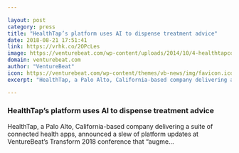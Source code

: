 ```yaml
---

layout: post
category: press
title: "HealthTap’s platform uses AI to dispense treatment advice"
date: 2018-08-21 17:51:41
link: https://vrhk.co/2OPcLes
image: https://venturebeat.com/wp-content/uploads/2014/10/4-healthtapconcierge-connectwithyourdoctor-mobile.png?fit=1600%2C900&strip=all
domain: venturebeat.com
author: "VentureBeat"
icon: https://venturebeat.com/wp-content/themes/vb-news/img/favicon.ico
excerpt: "HealthTap, a Palo Alto, California-based company delivering a suite of connected health apps, announced a slew of platform updates at VentureBeat’s Transform 2018 conference that “augme…"

---
```


### HealthTap’s platform uses AI to dispense treatment advice

HealthTap, a Palo Alto, California-based company delivering a suite of connected health apps, announced a slew of platform updates at VentureBeat’s Transform 2018 conference that “augme…